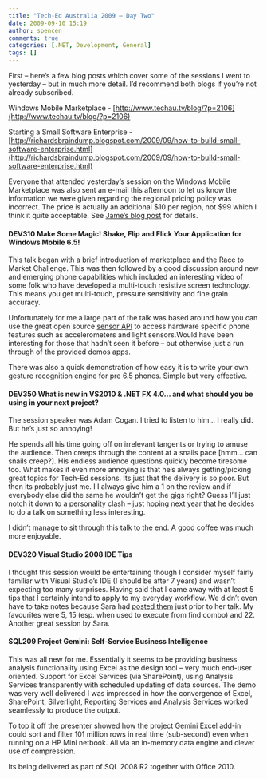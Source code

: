 ```yaml
---
title: "Tech-Ed Australia 2009 – Day Two"
date: 2009-09-10 15:19
author: spencen
comments: true
categories: [.NET, Development, General]
tags: []
---
```


First – here’s a few blog posts which cover some of the sessions I went to yesterday – but in much more detail. I’d recommend both blogs if you’re not already subscribed.
  

Windows Mobile Marketplace - [http://www.techau.tv/blog/?p=2106](http://www.techau.tv/blog/?p=2106)
  

Starting a Small Software Enterprise - [http://richardsbraindump.blogspot.com/2009/09/how-to-build-small-software-enterprise.html](http://richardsbraindump.blogspot.com/2009/09/how-to-build-small-software-enterprise.html)
  

Everyone that attended yesterday’s session on the Windows Mobile Marketplace was also sent an e-mail this afternoon to let us know the information we were given regarding the regional pricing policy was incorrect. The price is actually an additional $10 per region, not $99 which I think it quite acceptable. See [Jame’s blog post](http://blogs.msdn.com/lokeuei/archive/2009/09/09/clarification-submitting-apps-to-additional-regions-through-marketplace.aspx) for details.
  

#### DEV310 Make Some Magic! Shake, Flip and Flick Your Application for Windows Mobile 6.5! 

  

This talk began with a brief introduction of marketplace and the Race to Market Challenge. This was then followed by a good discussion around new and emerging phone capabilities which included an interesting video of some folk who have developed a multi-touch resistive screen technology. This means you get multi-touch, pressure sensitivity and fine grain accuracy.
  

Unfortunately for me a large part of the talk was based around how you can use the great open source [sensor API](http://sensorapi.codeplex.com ) to access hardware specific phone features such as accelerometers and light sensors.Would have been interesting for those that hadn’t seen it before – but otherwise just a run through of the provided demos apps.
  

There was also a quick demonstration of how easy it is to write your own gesture recognition engine for pre 6.5 phones. Simple but very effective.
  

#### DEV350 What is new in VS2010 &amp; .NET FX 4.0... and what should you be using in your next project?

  

The session speaker was Adam Cogan. I tried to listen to him… I really did. But he’s just so annoying!
  

He spends all his time going off on irrelevant tangents or trying to amuse the audience. Then creeps through the content at a snails pace [hmm… can snails creep?]. His endless audience questions quickly become tiresome too. What makes it even more annoying is that he’s always getting/picking great topics for Tech-Ed sessions. Its just that the delivery is so poor. But then its probably just me. I I always give him a 1 on the review and if everybody else did the same he wouldn’t get the gigs right? Guess I’ll just notch it down to a personality clash – just hoping next year that he decides to do a talk on something less interesting. 
  

I didn’t manage to sit through this talk to the end. A good coffee was much more enjoyable.
  

#### DEV320 Visual Studio 2008 IDE Tips

  

I thought this session would be entertaining though I consider myself fairly familiar with Visual Studio’s IDE (I should be after 7 years) and wasn’t expecting too many surprises. Having said that I came away with at least 5 tips that I certainly intend to apply to my everyday workflow. We didn’t even have to take notes because Sara had [posted them](http://blogs.msdn.com/saraford/archive/2009/09/09/teched-australia-25-visual-studio-2008-ide-tips.aspx) just prior to her talk. My favourites were 5, 15 (esp. when used to execute from find combo) and 22. Another great session by Sara.
  

#### SQL209 Project Gemini: Self-Service Business Intelligence

  

This was all new for me. Essentially it seems to be providing business analysis functionality using Excel as the design tool – very much end-user oriented. Support for Excel Services (via SharePoint), using Analysis Services transparently with scheduled updating of data sources. The demo was very well delivered I was impressed in how the convergence of Excel, SharePoint, Silverlight, Reporting Services and Analysis Services worked seamlessly to produce the output.
  

To top it off the presenter showed how the project Gemini Excel add-in could sort and filter 101 million rows in real time (sub-second) even when running on a HP Mini netbook. All via an in-memory data engine and clever use of compression.
  

Its being delivered as part of SQL 2008 R2 together with Office 2010.


